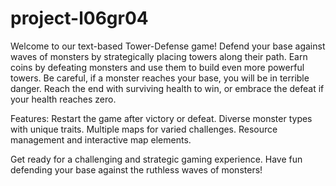 # project-l06gr04

Welcome to our text-based Tower-Defense game! Defend your base against waves of monsters by strategically placing towers along their path. Earn coins by defeating monsters and use them to build even more powerful towers. Be careful, if a monster reaches your base, you will be in terrible danger. Reach the end with surviving health to win, or embrace the defeat if your health reaches zero.

Features:
Restart the game after victory or defeat.
Diverse monster types with unique traits.
Multiple maps for varied challenges.
Resource management and interactive map elements.

Get ready for a challenging and strategic gaming experience. Have fun defending your base against the ruthless waves of monsters!
